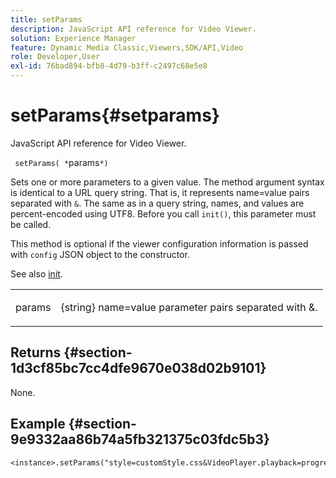 ```yaml
---
title: setParams
description: JavaScript API reference for Video Viewer.
solution: Experience Manager
feature: Dynamic Media Classic,Viewers,SDK/API,Video
role: Developer,User
exl-id: 76bad894-bfb8-4d79-b3ff-c2497c68e5e8
---
```

# setParams{#setparams}

JavaScript API reference for Video Viewer.

 ` setParams( *`params`*)`

Sets one or more parameters to a given value. The method argument syntax is identical to a URL query string. That is, it represents name=value pairs separated with `&`. The same as in a query string, names, and values are percent-encoded using UTF8. Before you call `init()`, this parameter must be called.

This method is optional if the viewer configuration information is passed with `config` JSON object to the constructor.

See also [init](../../../c-html5-s7-aem-asset-viewers/c-html5-video-reference/c-html5-video-viewer-20-javascriptapiref/r-html5-video-viewer-20-javascriptapiref-init.md#reference-3b570ba8b35045d6b30fb178c21a66c6).

<table id="table_896DFF34A68A403DB93A6D597461A573"> 
 <tbody> 
  <tr> 
   <td colname="col1"> <p> <span class="codeph"> <span class="varname"> params</span> </span> </p> </td> 
   <td colname="col2"> <p> <span class="codeph"> {string}</span> name=value parameter pairs separated with <span class="codeph"> &amp;</span>. </p> </td> 
  </tr> 
 </tbody> 
</table>

## Returns {#section-1d3cf85bc7cc4dfe9670e038d02b9101}

None.

## Example {#section-9e9332aa86b74a5fb321375c03fdc5b3}

```
<instance>.setParams("style=customStyle.css&VideoPlayer.playback=progressive")
```
